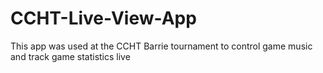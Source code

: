 # CCHT-Live-View-App
This app was used at the CCHT Barrie tournament to control game music and track game statistics live

